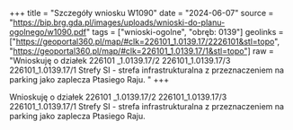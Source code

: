 +++
title = "Szczegóły wniosku W1090"
date = "2024-06-07"
source = "https://bip.brg.gda.pl/images/uploads/wnioski-do-planu-ogolnego/w1090.pdf"
tags = ["wnioski-ogolne", "obręb: 0139"]
geolinks = ["https://geoportal360.pl/map/#clk=226101_1.0139.17/2226101&stl=topo", "https://geoportal360.pl/map/#clk=226101_1.0139.17/1&stl=topo"]
raw = "Wnioskuję o działek 226101 _1.0139.17/2 226101_1.0139.17/3 226101_1.0139.17/1 Strefy SI - strefa infrastrukturalna z przeznaczeniem na parking jako zaplecza Ptasiego Raju. "
+++

Wnioskuję o działek 226101 _1.0139.17/2 226101_1.0139.17/3 226101_1.0139.17/1
Strefy SI - strefa infrastrukturalna z przeznaczeniem na parking jako zaplecza Ptasiego Raju.



